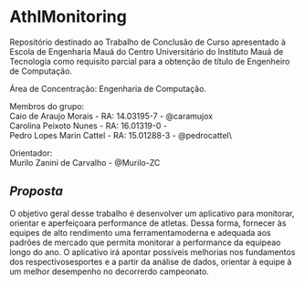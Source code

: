 # AthlMonitoring

Repositório destinado ao Trabalho de Conclusão de Curso apresentado à Escola  de  Engenharia  Mauá  do  Centro  Universitário do Instituto Mauá de Tecnologia como requisito parcial para a obtenção de título de Engenheiro de Computação.

Área de Concentração: Engenharia de Computação.

Membros do grupo:\
Caio de Araujo Morais - RA: 14.03195-7 - @caramujox\
Carolina Peixoto Nunes - RA: 16.01319-0 -\
Pedro Lopes Marin Cattel - RA: 15.01288-3 - @pedrocattel\

Orientador:\
Murilo Zanini de Carvalho - @Murilo-ZC
## *Proposta*

O objetivo geral desse trabalho é desenvolver um aplicativo para monitorar, orientar e aperfeiçoara performance de atletas. Dessa forma, fornecer às equipes de alto rendimento uma ferramentamoderna e adequada aos padrões de mercado que permita monitorar a performance da equipeao longo do ano. O aplicativo irá apontar possíveis melhorias nos fundamentos dos respectivosesportes e a partir da análise de dados, orientar à equipe à um melhor desempenho no decorrerdo campeonato.

